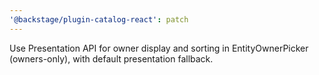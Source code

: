 ```yaml
---
'@backstage/plugin-catalog-react': patch
---
```


Use Presentation API for owner display and sorting in EntityOwnerPicker (owners-only), with default presentation fallback.
